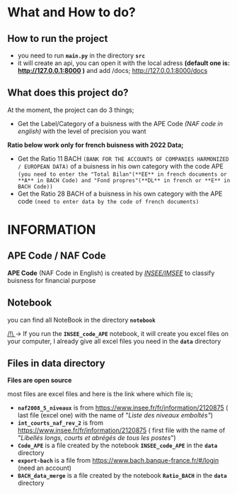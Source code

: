 # **What and How to do?**

## How to run the project

- you need to run **`main.py`** in the directory **`src`**
- it will create an api, you can open it with the local adress **(default one is: http://127.0.0.1:8000 )** and add /docs; http://127.0.0.1:8000/docs

## What does this project do?
At the moment, the project can do 3 things;
- Get the Label/Category of a buisness with the APE Code *(NAF code in english)* with the level of precision you want

**Ratio below work only for french buisness with 2022 Data;**
- Get the Ratio 11 BACH `(BANK FOR THE ACCOUNTS OF COMPANIES HARMONIZED / EUROPEAN DATA)` of a buisness in his own category with the code APE `(you need to enter the "Total Bilan"(**EE** in french documents or **A** in BACH Code) and "Fond propres"(**DL** in french or **E** in BACH Code))`
- Get the Ratio 28 BACH of a buisness in his own category with the APE code `(need to enter data by the code of french documents)`

# **INFORMATION**

## APE Code / NAF Code
 **APE Code** (NAF Code in English) is created by <u>*INSEE/IMSEE*</u> to classify buisness for financial purpose

## Notebook
you can find all NoteBook in the directory **`notebook`**

<u>/!\ </u>-> If you run the **`INSEE_code_APE`** notebook, it will create you excel files on your computer, I already give all excel files you need in the **`data`** directory

## Files in data directory
 **Files are open source**

most files are excel files and here is the link where which file is;
- **`naf2008_5_niveaux`** is from https://www.insee.fr/fr/information/2120875 ( last file (excel one) with the name of "*Liste des niveaux emboîtés"*)
- **`int_courts_naf_rev_2`** is from https://www.insee.fr/fr/information/2120875 ( first file with the name of "*Libellés longs, courts et abrégés de tous les postes*")
- **`Code_APE`** is a file created by the notebook **`INSEE_code_APE`** in the **`data`** directory
- **`export-bach`** is a file from https://www.bach.banque-france.fr/#/login (need an account)
- **`BACH_data_merge`** is a file created by the notebook **`Ratio_BACH`** in the **`data`** directory
